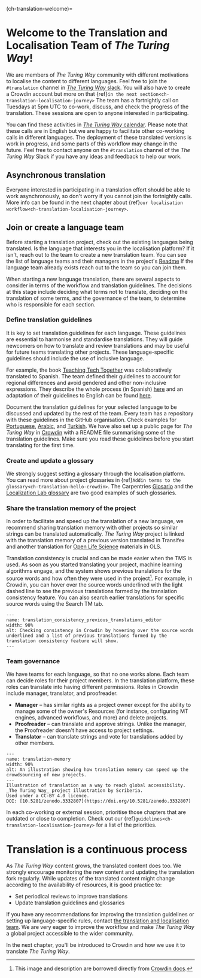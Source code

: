 (ch-translation-welcome)=
# Welcome to the Translation and Localisation Team of _The Turing Way_!

We are members of _The Turing Way_ community with different motivations to localise the content to different languages.
Feel free to join the `#translation` channel in [_The Turing Way_ slack](https://theturingway.slack.com).
You will also have to create a Crowdin account but more on that {ref}`in the next section<ch-translation-localisation-journey>`
The team has a fortnightly call on Tuesdays at 5pm UTC to co-work, discuss, and check the progress of the translation.
These sessions are open to anyone interested in participating.

You can find these activities in [_The Turing Way_ calendar](https://calendar.google.com/calendar?cid=dGhldHVyaW5nd2F5QGdtYWlsLmNvbQ).
Please note that these calls are in English but we are happy to facilitate other co-working calls in different languages.
The deployment of these translated versions is work in progress, and some parts of this workflow may change in the future. Feel free to contact anyone on the `#translation` channel of the _The Turing Way_ Slack if you have any ideas and feedback to help our work.

## Asynchronous translation

Everyone interested in participating in a translation effort should be able to work asynchronously, so don't worry if you cannot join the fortnightly calls. More info can be found in the next chapter about {ref}`our localisation workflow<ch-translation-localisation-journey>`.

## Join or create a language team

Before starting a translation project, check out the existing languages being translated.
Is the language that interests you in the localisation platform? If it isn't, reach out to the team to create a new translation team.
You can see the list of language teams and their managers in the project's [Readme](https://turingway.crowdin.com/turing-way#readme/)
If the language team already exists reach out to the team so you can join them.

When starting a new language translation, there are several aspects to consider in terms of the workflow and translation guidelines.
The decisions at this stage include deciding what terms not to translate, deciding on the translation of some terms, and the governance of the team, to determine who is responsible for each section.

### Define translation guidelines

It is key to set translation guidelines for each language.
These guidelines are essential to harmonise and standardise translations.
They will guide newcomers on how to translate and review translations and may be useful for future teams translating other projects.
These language-specific guidelines should include the use of inclusive language.

For example, the book [Teaching Tech Together](https://teachtogether.tech/) was collaboratively translated to Spanish.
The team defined their guidelines to account for regional differences and avoid gendered and other non-inclusive expressions.
They describe the whole process (in Spanish) [here](https://teachtogether.tech/es/index.html#s:traduccion) and an adaptation of their guidelines to English can be found [here](https://github.com/gvwilson/teachtogether.tech#translations).

Document the translation guidelines for your selected language to be discussed and updated by the rest of the team.
Every team has a repository with these guidelines in the GitHub organisation. 
Check examples for
[Portuguese](https://github.com/TWTranslation/Portuguese_specific_translation_guidelines), [Arabic](https://github.com/TWTranslation/Arabic-specific-Translation-rules), and [Turkish](https://github.com/TWTranslation/Turkish-specific-Translation-rules).
We have also set up a public page for _The Turing Way_ in [Crowdin](https://turingway.crowdin.com/turing-way) with a README file summarising some of the translation guidelines. 
Make sure you read these guidelines before you start translating for the first time.


### Create and update a glossary

We strongly suggest setting a glossary through the localisation platform.
You can read more about project glossaries in {ref}`Addin terms to the glossary<ch-translation-hello-crowdin>`.
The Carpentries [Glosario](https://glosario.carpentries.org/) and the [Localization Lab glossary](https://www.localizationlab.org/glossaries) are two good examples of such glossaries.

### Share the translation memory of the project

In order to facilitate and speed up the translation of a new language, we recommend sharing translation memory with other projects so similar strings can be translated automatically.
_The Turing Way_ project is linked with the translation memory of a previous version translated in Transifex and another translation for [Open Life Science](https://openlifesci.org/) materials in OLS.

Translation consistency is crucial and can be made easier when the TMS is used.
As soon as you started translating your project, machine learning algorithms engage, and the system shows previous translations for the source words and how often they were used in the project[^1]. 
For example, in Crowdin, you can hover over the source words underlined with the light dashed line to see the previous translations formed by the translation consistency feature. 
You can also search earlier translations for specific source words using the Search TM tab.

```{figure} ../../figures/translation-consistency-previous-translations-editor.*
---
name: translation_consistency_previous_translations_editor
width: 90%
alt: Checking consistency in Crowdin by hovering over the source words underlined and a list of previous translations formed by the translation consistency feature will show.
---
```


### Team governance

We have teams for each language, so that no one works alone.
Each team can decide roles for their project members.
In the translation platform, these roles can translate into having different permissions. 
Roles in Crowdin include manager, translator, and proofreader.
- **Manager** – has similar rights as a project owner except for the ability to manage some of the owner's Resources (for instance, configuring MT engines, advanced workflows, and more) and delete projects.
- **Proofreader** – can translate and approve strings.
Unlike the manager, the Proofreader doesn't have access to project settings.
- **Translator** – can translate strings and vote for translations added by other members.


```{figure} ../../figures/translation-memory-animation.*
---
name: translation-memory
width: 90%
alt: An illustration showing how translation memory can speed up the crowdsourcing of new projects.
---
Illustration of translation as a way to reach global accessibility. _The Turing Way_ project illustration by Scriberia.
Used under a CC-BY 4.0 licence.
DOI: [10.5281/zenodo.3332807](https://doi.org/10.5281/zenodo.3332807)
```  


In each co-working or external session, prioritise those chapters that are outdated or close to completion. 
Check out our {ref}`guidelines<ch-translation-localisation-journey>` for a list of the priorities.

# Translation is a continuous process

As _The Turing Way_ content grows, the translated content does too. 
We strongly encourage monitoring the new content and updating the translation fork regularly.
While updates of the translated content might change according to the availability of resources, it is good practice to:

* Set periodical reviews to improve translations
* Update translation guidelines and glossaries

If you have any recommendations for improving the translation guidelines or setting up language-specific rules, contact [the translation and localisation team](https://github.com/the-turing-way/the-turing-way/blob/main/ways_of_working.md).
We are very eager to improve the workflow and make _The Turing Way_ a global project accessible to the wider community.


In the next chapter, you'll be introduced to  Crowdin and how we use it to translate _The Turing Way_.
[^1]: This image and description are borrowed directly from [Crowdin docs](https://support.crowdin.com/translation-consistency/).
